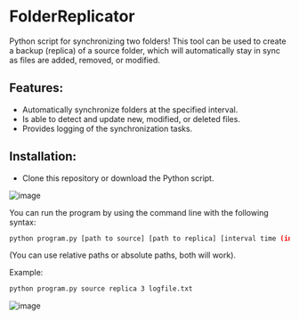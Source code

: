 # FolderReplicator

Python script for synchronizing two folders! This tool can be used to create a backup (replica) of a source folder, which will automatically stay in sync as files are added, removed, or modified.

## Features:
- Automatically synchronize folders at the specified interval.
- Is able to detect and update new, modified, or deleted files.
- Provides logging of the synchronization tasks.

## Installation:
- Clone this repository or download the Python script.

![image](https://github.com/user-attachments/assets/4efdd8b4-20fb-4d25-89a9-6aec4d61d681)


You can run the program by using the command line with the following syntax: 

```bash
python program.py [path to source] [path to replica] [interval time (in seconds)] [path to logfile]
```
(You can use relative paths or absolute paths, both will work).

Example: 

```bash
python program.py source replica 3 logfile.txt
```


![image](https://github.com/user-attachments/assets/6fd307c2-099f-42f7-8d25-fb69953aaa91)





